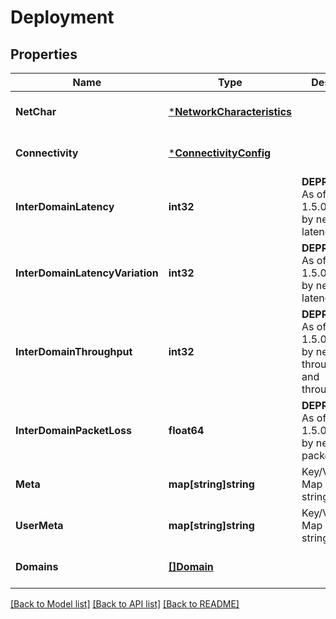 # Deployment

## Properties
Name | Type | Description | Notes
------------ | ------------- | ------------- | -------------
**NetChar** | [***NetworkCharacteristics**](NetworkCharacteristics.md) |  | [optional] [default to null]
**Connectivity** | [***ConnectivityConfig**](ConnectivityConfig.md) |  | [optional] [default to null]
**InterDomainLatency** | **int32** | **DEPRECATED** As of release 1.5.0, replaced by netChar latency | [optional] [default to null]
**InterDomainLatencyVariation** | **int32** | **DEPRECATED** As of release 1.5.0, replaced by netChar latencyVariation | [optional] [default to null]
**InterDomainThroughput** | **int32** | **DEPRECATED** As of release 1.5.0, replaced by netChar throughputUl and throughputDl | [optional] [default to null]
**InterDomainPacketLoss** | **float64** | **DEPRECATED** As of release 1.5.0, replaced by netChar packetLoss | [optional] [default to null]
**Meta** | **map[string]string** | Key/Value Pair Map (string, string) | [optional] [default to null]
**UserMeta** | **map[string]string** | Key/Value Pair Map (string, string) | [optional] [default to null]
**Domains** | [**[]Domain**](Domain.md) |  | [optional] [default to null]

[[Back to Model list]](../README.md#documentation-for-models) [[Back to API list]](../README.md#documentation-for-api-endpoints) [[Back to README]](../README.md)


